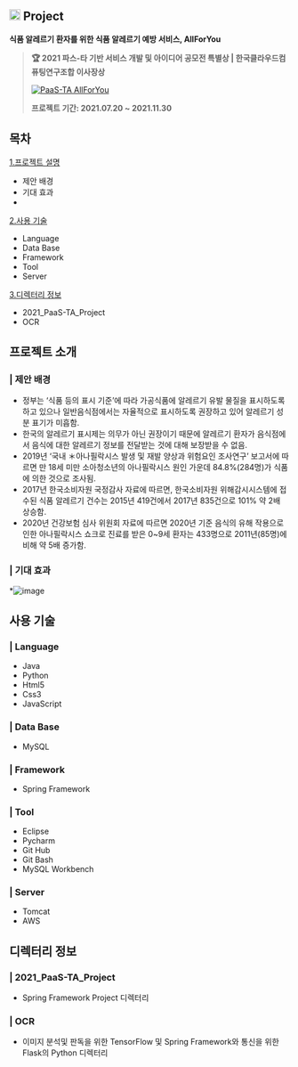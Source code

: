 ## <img width=20px src=https://user-images.githubusercontent.com/42789819/115147514-42221300-a096-11eb-9526-a68b8094f79c.png>  Project
**식품 알레르기 환자를 위한 식품 알레르기 예방 서비스, AllForYou**<br>

> **🏆  2021 파스-타 기반 서비스 개발 및 아이디어 공모전 특별상 | 한국클라우드컴퓨팅연구조합 이사장상**
>
> [![PaaS-TA AllForYou](https://user-images.githubusercontent.com/80372103/182643099-8a3a6f2b-44f7-4ab6-a358-897e706e6987.png)](https://youtu.be/2ZYm7xR_0vU)
> 
> **프로젝트 기간: 2021.07.20 ~ 2021.11.30**  

## 목차
[1.프로젝트 설명](#프로젝트-설명)
* 제안 배경
* 기대 효과
* 
  
[2.사용 기술](#솔루션에-사용된-기술-및-버전)
*  Language
*  Data Base
*  Framework
*  Tool
*  Server
  
[3.디렉터리 정보](#디렉터리-정보)
* 2021_PaaS-TA_Project
* OCR<br>
  

## 프로젝트 소개
### | 제안 배경
* 정부는 ‘식품 등의 표시 기준’에 따라 가공식품에 알레르기 유발 물질을 표시하도록 하고 있으나 일반음식점에서는 자율적으로 표시하도록 권장하고 있어 알레르기 성분 표기가 미흡함.
* 한국의 알레르기 표시제는 의무가 아닌 권장이기 때문에 알레르기 환자가 음식점에서 음식에 대한 알레르기 정보를 전달받는 것에 대해 보장받을 수 없음.
* 2019년 ‘국내 ＊아나필락시스 발생 및 재발 양상과 위험요인 조사연구’ 보고서에 따르면 만 18세 미만 소아청소년의 아나필락시스 원인 가운데 84.8%(284명)가 식품에 의한 것으로 조사됨.
* 2017년 한국소비자원 국정감사 자료에 따르면, 한국소비자원 위해감시시스템에 접수된 식품 알레르기 건수는 2015년 419건에서 2017년 835건으로 101% 약 2배 상승함.
* 2020년 건강보험 심사 위원회 자료에 따르면 2020년 기준 음식의 유해 작용으로 인한 아나필락시스 쇼크로 진료를 받은 0~9세 환자는 433명으로 2011년(85명)에 비해 약 5배 증가함.
### | 기대 효과
*![image](https://user-images.githubusercontent.com/80372103/182651461-4ca42440-61e0-46b7-aa0a-231896310be8.png)
## 사용 기술
### | Language 
* Java 
* Python 
* Html5
* Css3
* JavaScript
### | Data Base
* MySQL 
### | Framework
* Spring Framework 
### | Tool
* Eclipse
* Pycharm
* Git Hub
* Git Bash
* MySQL Workbench
### | Server
* Tomcat 
* AWS
## 디렉터리 정보
### | 2021_PaaS-TA_Project
* Spring Framework Project 디렉터리
### | OCR
* 이미지 분석및 판독을 위한 TensorFlow 및 Spring Framework와 통신을 위한 Flask의 Python 디렉터리
